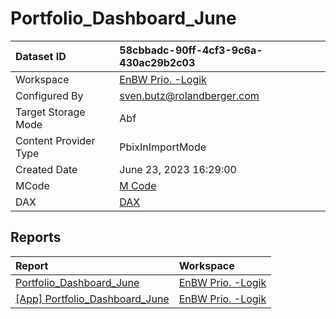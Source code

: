 



# Portfolio_Dashboard_June

|Dataset ID|58cbbadc-90ff-4cf3-9c6a-430ac29b2c03|
| :--- | :--- |
|Workspace|[EnBW Prio. -Logik](../Workspaces/EnBW-Prio.--Logik.md)|
|Configured By|sven.butz@rolandberger.com|
|Target Storage Mode|Abf|
|Content Provider Type|PbixInImportMode|
|Created Date|June 23, 2023 16:29:00|
|MCode|[M Code](./Portfolio_Dashboard_June/mcode.md)|
|DAX|[DAX](./Portfolio_Dashboard_June/dax.md)|

## Reports

|Report|Workspace|
| :--- | :--- |
|[Portfolio_Dashboard_June](../Reports/Portfolio_Dashboard_June.md)|[EnBW Prio. -Logik](../Workspaces/EnBW-Prio.--Logik.md)|
|[[App] Portfolio_Dashboard_June](../Reports/[App]-Portfolio_Dashboard_June.md)|[EnBW Prio. -Logik](../Workspaces/EnBW-Prio.--Logik.md)|
